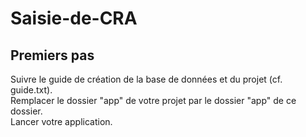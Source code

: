 # Saisie-de-CRA

## Premiers pas  
Suivre le guide de création de la base de données et du projet (cf. guide.txt).  
Remplacer le dossier "app" de votre projet par le dossier "app" de ce dossier.  
Lancer votre application. 
